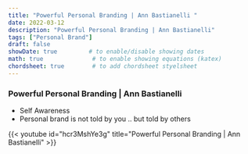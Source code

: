 ```yaml
---
title: "Powerful Personal Branding | Ann Bastianelli "
date: 2022-03-12
description: "Powerful Personal Branding | Ann Bastianelli"
tags: ["Personal Brand"]
draft: false
showDate: true         # to enable/disable showing dates
math: true              # to enable showing equations (katex)
chordsheet: true        # to add chordsheet styelsheet
---
```


### Powerful Personal Branding | Ann Bastianelli

* Self Awareness
* Personal brand is not told by you .. but told by others

{{< youtube id="hcr3MshYe3g" title="Powerful Personal Branding | Ann Bastianelli" >}}

